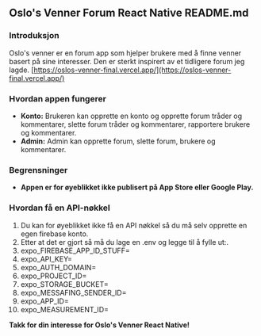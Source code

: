 ## Oslo's Venner Forum React Native README.md

### Introduksjon

Oslo's venner er en forum app som hjelper brukere med å finne venner basert på sine interesser. Den er sterkt inspirert av et tidligere forum jeg lagde. [https://oslos-venner-final.vercel.app/](https://oslos-venner-final.vercel.app/)

### Hvordan appen fungerer

* **Konto:** Brukeren kan opprette en konto og opprette forum tråder og kommentarer, slette forum tråder og kommentarer, rapportere brukere og kommentarer.
* **Admin:** Admin kan opprette forum, slette forum, brukere og kommentarer.

### Begrensninger

* **Appen er for øyeblikket ikke publisert på App Store eller Google Play.**

### Hvordan få en API-nøkkel

1. Du kan for øyeblikket ikke få en API nøkkel så du må selv opprette en egen firebase konto.
2. Etter at det er gjort så må du lage en .env og legge til å fylle ut:.
3. expo_FIREBASE_APP_ID_STUFF=
4. expo_API_KEY=
5. expo_AUTH_DOMAIN=
6. expo_PROJECT_ID=
7. expo_STORAGE_BUCKET=
8. expo_MESSAFING_SENDER_ID=
9. expo_APP_ID=
10. expo_MEASUREMENT_ID=

**Takk for din interesse for Oslo's Venner React Native!**
